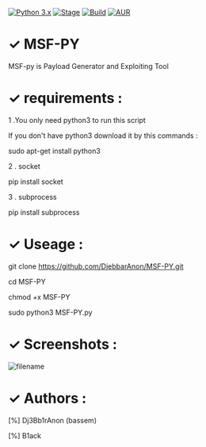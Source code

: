 [![Python 3.x](https://img.shields.io/badge/python-3.x-blue.svg)]()
[![Stage](https://img.shields.io/badge/Release-Stable-brightgreen.svg)]()
[![Build](https://img.shields.io/badge/Supported_OS-Ubuntu,Kali,Mint,Parrot-blue,Windows,Android.svg)]()
[![AUR](https://img.shields.io/aur/license/yaourt.svg)]()
# ✓ MSF-PY
MSF-py is Payload Generator and Exploiting Tool
# ✓ requirements :
1 .You only need python3 to run this script

If you don't have python3 download it by this commands :

sudo apt-get install python3

2 . socket

pip install socket

3 . subprocess

pip install subprocess
# ✓ Useage :
git clone https://github.com/DjebbarAnon/MSF-PY.git

cd MSF-PY

chmod +x MSF-PY

sudo python3 MSF-PY.py
# ✓ Screenshots :
![filename](https://user-images.githubusercontent.com/39780283/46585727-fa888e00-ca39-11e8-9084-146b4d60e3a2.png)
# ✓ Authors :
[%] Dj3Bb1rAnon (bassem)

[%] B1ack





